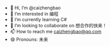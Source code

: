 - 👋 Hi, I’m @caizhengbao
- 👀 I’m interested in 编程
- 🌱 I’m currently learning C#
- 💞️ I’m looking to collaborate on 想合作的快来！
- 📫 How to reach me caizhengbao@qq.com
- 😄 Pronouns: 未来

<!---
caizhengbao/caizhengbao is a ✨ special ✨ repository because its `README.md` (this file) appears on your GitHub profile.
You can click the Preview link to take a look at your changes.
--->
